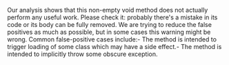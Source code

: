 Our analysis shows that this non-empty void method does not actually perform any useful work. Please check it: probably there's a mistake in its code or its body can be fully removed. We are trying to reduce the false positives as much as possible, but in some cases this warning might be wrong. Common false-positive cases include:- The method is intended to trigger loading of some class which may have a side effect.- The method is intended to implicitly throw some obscure exception.